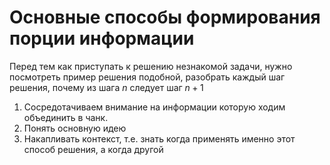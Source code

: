 # Основные способы формирования порции информации
Перед тем как приступать к решению незнакомой задачи, нужно посмотреть пример решения подобной, разобрать каждый шаг решения, почему из шага $n$ следует шаг $n+1$

1. Сосредотачиваем внимание на информации которую ходим объединить в чанк.
2. Понять основную идею
3. Накапливать контекст, т.е. знать когда применять именно этот способ решения, а когда другой